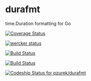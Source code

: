 durafmt
=======

time.Duration formatting for Go

[![Coverage Status](https://coveralls.io/repos/pzurek/durafmt/badge.png?branch=master)](https://coveralls.io/r/pzurek/durafmt?branch=master)  

[![wercker status](https://app.wercker.com/status/7c5eccf114d370f551e12d67e0ce6c0e/s "wercker status")](https://app.wercker.com/project/bykey/7c5eccf114d370f551e12d67e0ce6c0e)  

[![Build Status](https://travis-ci.org/pzurek/durafmt.svg)](https://travis-ci.org/pzurek/durafmt)  

[![Build Status](https://drone.io/github.com/pzurek/durafmt/status.png)](https://drone.io/github.com/pzurek/durafmt/latest)  

[ ![Codeship Status for pzurek/durafmt](https://codeship.io/projects/c5d15d30-1e80-0132-5001-26ae8067ef5f/status)](https://codeship.io/projects/35543)  

